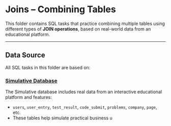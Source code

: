 #  Joins – Combining Tables

This folder contains SQL tasks that practice combining multiple tables using different types of **JOIN operations**, based on real-world data from an educational platform.

---

##  Data Source

All SQL tasks in this folder are based on:

###  [Simulative Database](../../databases/Simulative.md)

The Simulative database includes real data from an interactive educational platform and features:

- `users`, `user_entry`, `test_result`, `code_submit`, `problems`, `company`, `page`, etc.
- These tables help simulate practical business u

